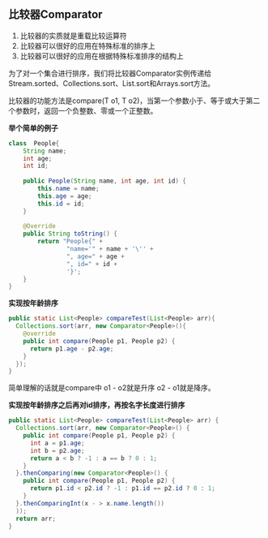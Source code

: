 ## 比较器Comparator
1. 比较器的实质就是重载比较运算符
2. 比较器可以很好的应用在特殊标准的排序上
3. 比较器可以很好的应用在根据特殊标准排序的结构上

为了对一个集合进行排序，我们将比较器Comparator实例传递给Stream.sorted、Collections.sort、List.sort和Arrays.sort方法。

比较器的功能方法是compare(T o1, T o2)，当第一个参数小于、等于或大于第二个参数时，返回一个负整数、零或一个正整数。


**举个简单的例子**
```java
class  People{
    String name;
    int age;
    int id;
 
    public People(String name, int age, int id) {
        this.name = name;
        this.age = age;
        this.id = id;
    }
 
    @Override
    public String toString() {
        return "People{" +
                "name='" + name + '\'' +
                ", age=" + age +
                ", id=" + id +
                '}';
    }
}
```

**实现按年龄排序**

```java
public static List<People> compareTest(List<People> arr){
  Collections.sort(arr, new Comparator<People>(){
    @override
    public int compare(People p1, People p2) {
      return p1.age - p2.age;
    }
  });
}
```

简单理解的话就是compare中 o1 - o2就是升序
o2 - o1就是降序。

**实现按年龄排序之后再对id排序，再按名字长度进行排序**

```java
public static List<People> compareTest(List<People> arr) {
  Collections.sort(arr, new Comparator<People>() {
    public int compare(People p1, People p2) {
      int a = p1.age;
      int b = p2.age;
      return a < b ? -1 : a == b ? 0 : 1;
    }
  }.thenComparing(new Comparator<People>() {
    public int compare(People p1, People p2) {
      return p1.id < p2.id ? -1 : p1.id == p2.id ? 0 : 1;
    }
  }.thenComparingInt(x - > x.name.length())
  ));
  return arr;
}
```
